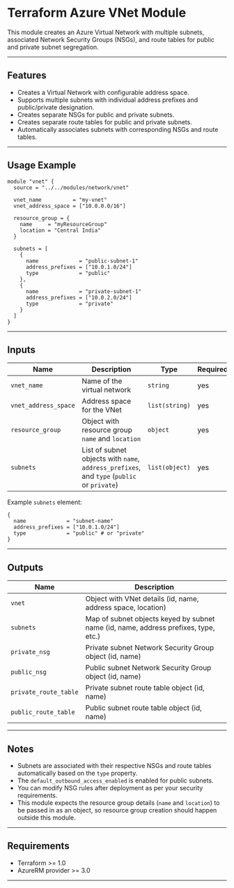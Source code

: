 # Terraform Azure VNet Module

This module creates an Azure Virtual Network with multiple subnets, associated Network Security Groups (NSGs), and route tables for public and private subnet segregation.

---

## Features

- Creates a Virtual Network with configurable address space.
- Supports multiple subnets with individual address prefixes and public/private designation.
- Creates separate NSGs for public and private subnets.
- Creates separate route tables for public and private subnets.
- Automatically associates subnets with corresponding NSGs and route tables.

---

## Usage Example

```hcl
module "vnet" {
  source = "../../modules/network/vnet"

  vnet_name          = "my-vnet"
  vnet_address_space = ["10.0.0.0/16"]

  resource_group = {
    name     = "myResourceGroup"
    location = "Central India"
  }

  subnets = [
    {
      name             = "public-subnet-1"
      address_prefixes = ["10.0.1.0/24"]
      type             = "public"
    },
    {
      name             = "private-subnet-1"
      address_prefixes = ["10.0.2.0/24"]
      type             = "private"
    }
  ]
}
```

---

## Inputs

| Name                | Description                                          | Type           | Required | Default |
|---------------------|----------------------------------------------------|----------------|----------|---------|
| `vnet_name`         | Name of the virtual network                         | `string`       | yes      | n/a     |
| `vnet_address_space` | Address space for the VNet                          | `list(string)` | yes      | n/a     |
| `resource_group`    | Object with resource group `name` and `location`    | `object`       | yes      | n/a     |
| `subnets`           | List of subnet objects with `name`, `address_prefixes`, and `type` (`public` or `private`) | `list(object)` | yes      | n/a     |

Example `subnets` element:

```hcl
{
  name             = "subnet-name"
  address_prefixes = ["10.0.1.0/24"]
  type             = "public" # or "private"
}
```

---

## Outputs

| Name                  | Description                                           |
|-----------------------|-----------------------------------------------------|
| `vnet`                | Object with VNet details (id, name, address space, location) |
| `subnets`             | Map of subnet objects keyed by subnet name (id, name, address prefixes, type, etc.) |
| `private_nsg`         | Private subnet Network Security Group object (id, name) |
| `public_nsg`          | Public subnet Network Security Group object (id, name)  |
| `private_route_table` | Private subnet route table object (id, name)             |
| `public_route_table`  | Public subnet route table object (id, name)              |

---

## Notes

- Subnets are associated with their respective NSGs and route tables automatically based on the `type` property.
- The `default_outbound_access_enabled` is enabled for public subnets.
- You can modify NSG rules after deployment as per your security requirements.
- This module expects the resource group details (`name` and `location`) to be passed in as an object, so resource group creation should happen outside this module.

---

## Requirements

- Terraform >= 1.0
- AzureRM provider >= 3.0

---
